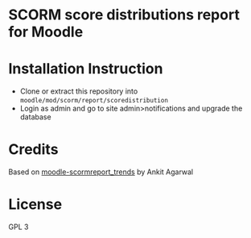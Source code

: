SCORM score distributions report for Moodle
===============================

Installation Instruction
=====================

* Clone or extract this repository into `moodle/mod/scorm/report/scoredistribution`
* Login as admin and go to site admin>notifications and upgrade the database


Credits
=====================
Based on [moodle-scormreport_trends](https://github.com/ankitagarwal/moodle-scormreport_trends) by Ankit Agarwal

License
=====================

GPL 3
